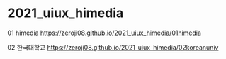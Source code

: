 # 2021_uiux_himedia
01 himedia https://zeroji08.github.io/2021_uiux_himedia/01himedia

02 한국대학교 https://zeroji08.github.io/2021_uiux_himedia/02koreanuniv
